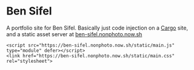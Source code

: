 # Ben Sifel
A portfolio site for Ben Sifel. Basically just code injection on a [Cargo](https://2.cargocollective.com/) site, and a static asset server at [ben-sifel.nonphoto.now.sh](https://ben-sifel.nonphoto.now.sh/)

```
<script src="https://ben-sifel.nonphoto.now.sh/static/main.js" type="module" defer></script>
<link href="https://ben-sifel.nonphoto.now.sh/static/main.css" rel="stylesheet">
```
